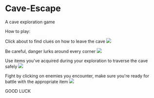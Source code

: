 # Cave-Escape
A cave exploration game

How to play:

Click about to find clues on how to leave the cave 
![](https://i.imgur.com/VL1lZ3U.png)



Be careful, danger lurks around every corner
![](https://i.imgur.com/EjkJZKb.png)



Use items you've acquired during your exploration to traverse the cave safely
![](https://i.imgur.com/jPkyCHz.png)




Fight by clicking on enemies you encounter, make sure you're ready for battle with the appropriate item
![](https://i.imgur.com/apWUv7f.png)




GOOD LUCK


